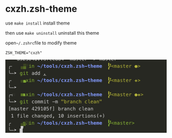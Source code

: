 # cxzh.zsh-theme
use 
`make install` install theme

then use
`make uninstall` uninstall this theme

open`~/.zshrc`file to modify theme
```
ZSH_THEME="cxzh"
```
![zsh](images/cxzh.jpg)